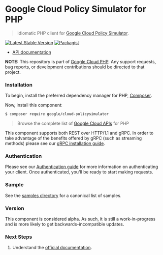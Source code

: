 # Google Cloud Policy Simulator for PHP

> Idiomatic PHP client for [Google Cloud Policy Simulator]().

[![Latest Stable Version](https://poser.pugx.org/google/cloud-policysimulator/v/stable)](https://packagist.org/packages/google/cloud-policysimulator) [![Packagist](https://img.shields.io/packagist/dm/google/cloud-policysimulator.svg)](https://packagist.org/packages/google/cloud-policysimulator)

* [API documentation](https://cloud.google.com/php/docs/reference/cloud-policysimulator/latest)

**NOTE:** This repository is part of [Google Cloud PHP](https://github.com/googleapis/google-cloud-php). Any
support requests, bug reports, or development contributions should be directed to
that project.

### Installation

To begin, install the preferred dependency manager for PHP, [Composer](https://getcomposer.org/).

Now, install this component:

```sh
$ composer require google/cloud-policysimulator
```

> Browse the complete list of [Google Cloud APIs](https://cloud.google.com/php/docs/reference)
> for PHP

This component supports both REST over HTTP/1.1 and gRPC. In order to take advantage of the benefits
offered by gRPC (such as streaming methods) please see our
[gRPC installation guide](https://cloud.google.com/php/grpc).

### Authentication

Please see our [Authentication guide](https://github.com/googleapis/google-cloud-php/blob/main/AUTHENTICATION.md) for more information
on authenticating your client. Once authenticated, you'll be ready to start making requests.

### Sample

See the [samples directory](https://github.com/googleapis/google-cloud-php-policysimulator/tree/main/samples) for a canonical list of samples.

### Version

This component is considered alpha. As such, it is still a work-in-progress and is more likely to get backwards-incompatible updates.

### Next Steps

1. Understand the [official documentation](https://cloud.google.com/policy-intelligence/docs/iam-simulator-overview).

